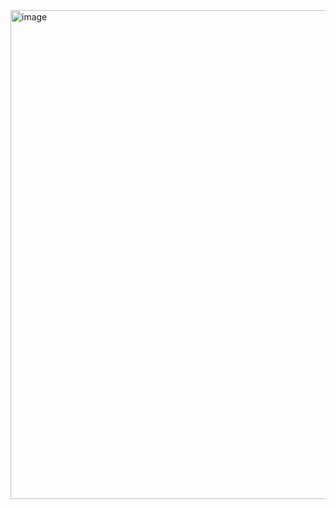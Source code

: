 <img width="782" alt="image" src="https://github.com/user-attachments/assets/1b7a081a-a45f-4fc7-b571-af5748113128" />

